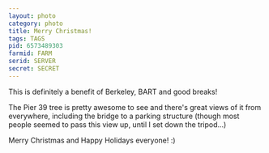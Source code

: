 ```yaml
---
layout: photo
category: photo
title: Merry Christmas!
tags: TAGS
pid: 6573489303
farmid: FARM
serid: SERVER
secret: SECRET
---
```


This is definitely a benefit of Berkeley, BART and good breaks!

The Pier 39 tree is pretty awesome to see and there's great views of it from everywhere, including the bridge to a parking structure (though most people seemed to pass this view up, until I set down the tripod...)

Merry Christmas and Happy Holidays everyone! :)
